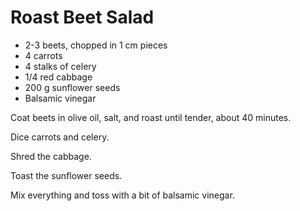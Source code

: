 # Roast Beet Salad

- 2-3 beets, chopped in 1 cm pieces
- 4 carrots
- 4 stalks of celery
- 1/4 red cabbage
- 200 g sunflower seeds
- Balsamic vinegar

Coat beets in olive oil, salt, and roast until tender, about 40 minutes.

Dice carrots and celery.

Shred the cabbage.

Toast the sunflower seeds.

Mix everything and toss with a bit of balsamic vinegar.
